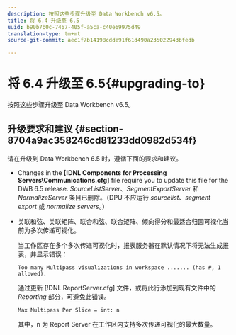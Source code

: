 ```yaml
---
description: 按照这些步骤升级至 Data Workbench v6.5。
title: 将 6.4 升级至 6.5
uuid: b90b7b0c-7467-405f-a5ca-c40e69975d49
translation-type: tm+mt
source-git-commit: aec1f7b14198cdde91f61d490a235022943bfedb

---
```



# 将 6.4 升级至 6.5{#upgrading-to}

按照这些步骤升级至 Data Workbench v6.5。

## 升级要求和建议 {#section-8704a9ac358246cd81233dd0982d534f}

请在升级到 Data Workbench 6.5 时，遵循下面的要求和建议。

* Changes in the **[!DNL Components for Processing Servers\Communications.cfg]** file require you to update this file for the DWB 6.5 release. *SourceListServer*、*SegmentExportServer* 和 *NormalizeServer* 条目已删除。（DPU 不应运行 *sourcelist*、*segment export* 或 *normalize servers*。）

* 关联和弦、关联矩阵、联合和弦、联合矩阵、倾向得分和最适合归因可视化当前为多次传递可视化。

   当工作区存在多个多次传递可视化时，报表服务器在默认情况下将无法生成报表，并显示错误：

   ```
   Too many Multipass visualizations in workspace ....... (has #, 1 allowed).
   ```

   通过更新 [!DNL ReportServer.cfg] 文件，或将此行添加到现有文件中的 *Reporting* 部分，可避免此错误。

   ```
   Max Multipass Per Slice = int: n
   ```

   其中，n 为 Report Server 在工作区内支持多次传递可视化的最大数量。

